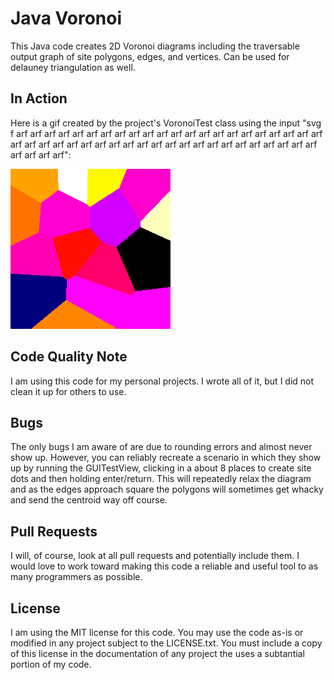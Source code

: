 # Java Voronoi

This Java code creates 2D Voronoi diagrams including the traversable output graph of site polygons, edges, and vertices. Can be used for delauney triangulation as well.

## In Action

Here is a gif created by the project's VoronoiTest class using the input "svg f arf arf arf arf arf arf arf arf arf arf arf arf arf arf arf arf arf arf arf arf arf arf arf arf arf arf arf arf arf arf arf arf arf arf arf arf arf arf arf arf arf arf arf arf arf arf arf arf":


![Animated Voronoi relaxation with points added per frame](./animation.gif)

## Code Quality Note

I am using this code for my personal projects. I wrote all of it, but I did not clean it up for others to use.

## Bugs

The only bugs I am aware of are due to rounding errors and almost never show up. However, you can reliably recreate a scenario in which they show up by running the GUITestView, clicking in a about 8 places to create site dots and then holding enter/return. This will repeatedly relax the diagram and as the edges approach square the polygons will sometimes get whacky and send the centroid way off course.

## Pull Requests

I will, of course, look at all pull requests and potentially include them. I would love to work toward making this code a reliable and useful tool to as many programmers as possible.

## License

I am using the MIT license for this code. You may use the code as-is or modified in any project subject to the LICENSE.txt.
You must include a copy of this license in the documentation of any project the uses a subtantial portion of my code.

